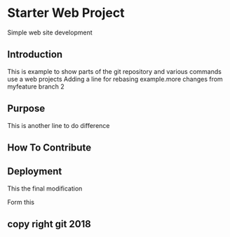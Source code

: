# Starter Web Project


Simple web site development

## Introduction
This is example to show parts of the git repository  and various commands use a web projects
Adding a line for rebasing example.more changes from myfeature branch 2


## Purpose

This is another line to do difference

## How To Contribute

## Deployment
This the final modification

Form this 



## copy right git 2018
